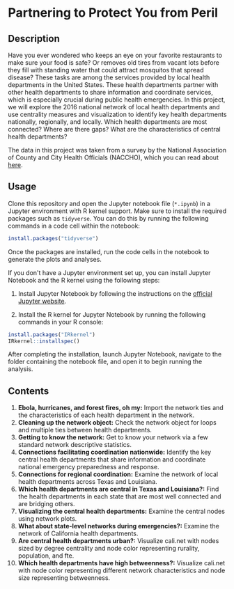 # Partnering to Protect You from Peril
## Description
Have you ever wondered who keeps an eye on your favorite restaurants to make sure your food is safe? Or removes old tires from vacant lots before they fill with standing water that could attract mosquitos that spread disease? These tasks are among the services provided by local health departments in the United States. These health departments partner with other health departments to share information and coordinate services, which is especially crucial during public health emergencies. In this project, we will explore the 2016 national network of local health departments and use centrality measures and visualization to identify key health departments nationally, regionally, and locally. Which health departments are most connected? Where are there gaps? What are the characteristics of central health departments?

The data in this project was taken from a survey by the National Association of County and City Health Officials (NACCHO), which you can read about [here](https://www.naccho.org/).
## Usage
Clone this repository and open the Jupyter notebook file (`*.ipynb`) in a Jupyter environment with R kernel support. Make sure to install the required packages such as `tidyverse`. You can do this by running the following commands in a code cell within the notebook:
``` r
install.packages("tidyverse")
```
Once the packages are installed, run the code cells in the notebook to generate the plots and analyses.

If you don't have a Jupyter environment set up, you can install Jupyter Notebook and the R kernel using the following steps:

1. Install Jupyter Notebook by following the instructions on the [official Jupyter website](https://jupyter.org/install).

2. Install the R kernel for Jupyter Notebook by running the following commands in your R console:
``` r 
install.packages("IRkernel")
IRkernel::installspec()
```
After completing the installation, launch Jupyter Notebook, navigate to the folder containing the notebook file, and open it to begin running the analysis.
## Contents
1. **Ebola, hurricanes, and forest fires, oh my:** Import the network ties and the characteristics of each health department in the network.
2. **Cleaning up the network object:** Check the network object for loops and multiple ties between health departments.
3. **Getting to know the network:** Get to know your network via a few standard network descriptive statistics.
4. **Connections facilitating coordination nationwide:** Identify the key central health departments that share information and coordinate national emergency preparedness and response.
5. **Connections for regional coordination:** Examine the network of local health departments across Texas and Louisiana.
6. **Which health departments are central in Texas and Louisiana?:** Find the health departments in each state that are most well connected and are bridging others.
7. **Visualizing the central health departments:** Examine the central nodes using network plots.
8. **What about state-level networks during emergencies?:** Examine the network of California health departments.
9. **Are central health departments urban?:** Visualize cali.net with nodes sized by degree centrality and node color representing rurality, population, and fte.
10. **Which health departments have high betweenness?:** Visualize cali.net with node color representing different network characteristics and node size representing betweenness.
